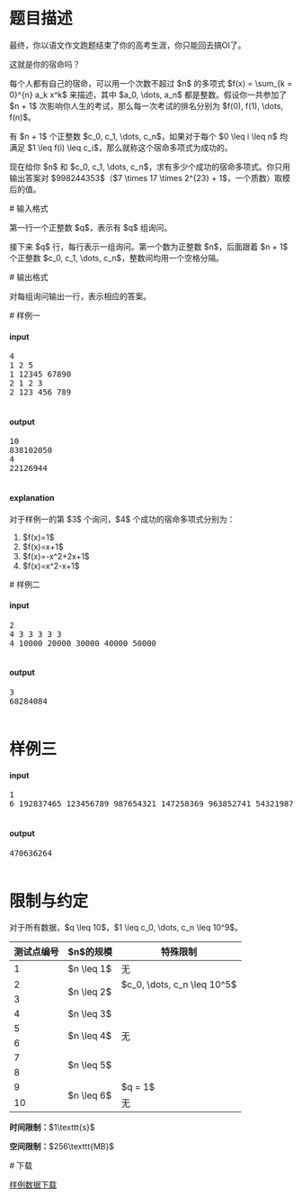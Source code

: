 # 题目描述

<p>最终，你以语文作文跑题结束了你的高考生涯，你只能回去搞OI了。</p>
<p>这就是你的宿命吗？</p>
<p>每个人都有自己的宿命，可以用一个次数不超过 $n$ 的多项式 $f(x) = \sum_{k = 0}^{n} a_k x^k$ 来描述，其中 $a_0, \dots, a_n$ 都是整数。假设你一共参加了 $n + 1$ 次影响你人生的考试，那么每一次考试的排名分别为 $f(0), f(1), \dots, f(n)$。</p>
<p>有 $n + 1$ 个正整数 $c_0, c_1, \dots, c_n$，如果对于每个 $0 \leq i \leq n$ 均满足 $1 \leq f(i) \leq c_i$，那么就称这个宿命多项式为成功的。</p>
<p>现在给你 $n$ 和 $c_0, c_1, \dots, c_n$，求有多少个成功的宿命多项式。你只用输出答案对 $998244353$（$7 \times 17 \times 2^{23} + 1$，一个质数）取模后的值。</p>
# 输入格式


<p>第一行一个正整数 $q$，表示有 $q$ 组询问。</p>
<p>接下来 $q$ 行，每行表示一组询问。第一个数为正整数 $n$，后面跟着 $n + 1$ 个正整数 $c_0, c_1, \dots, c_n$，整数间均用一个空格分隔。</p>
# 输出格式


<p>对每组询问输出一行，表示相应的答案。</p>
# 样例一


<h4>input</h4>
<pre>4
1 2 5
1 12345 67890
2 1 2 3
2 123 456 789

</pre>

<h4>output</h4>
<pre>10
838102050
4
22126944

</pre>

<h4>explanation</h4>
<p>对于样例一的第 $3$ 个询问，$4$ 个成功的宿命多项式分别为：</p>
<ol><li>$f(x)=1$</li>
<li>$f(x)=x+1$</li>
<li>$f(x)=-x^2+2x+1$</li>
<li>$f(x)=x^2-x+1$</li>
</ol># 样例二


<h4>input</h4>
<pre>2
4 3 3 3 3 3
4 10000 20000 30000 40000 50000

</pre>

<h4>output</h4>
<pre>3
68284084

</pre>

# 样例三


<h4>input</h4>
<pre>1
6 192837465 123456789 987654321 147258369 963852741 543219876 987651234

</pre>

<h4>output</h4>
<pre>470636264

</pre>

# 限制与约定


<p>对于所有数据，$q \leq 10$，$1 \leq c_0, \dots, c_n \leq 10^9$。</p>
<div class="table-responsive">
<table class="table table-bordered table-text-center table-vertical-middle"><thead><tr><th>测试点编号</th>
<th>$n$的规模</th>
<th>特殊限制</th>
</tr></thead><tbody><tr><td>1</td><td>$n \leq 1$</td><td>无</td></tr><tr><td>2</td><td rowspan="2">$n \leq 2$</td><td>$c_0, \dots, c_n \leq 10^5$</td></tr><tr><td>3</td><td rowspan="6">无</td></tr><tr><td>4</td><td>$n \leq 3$</td></tr><tr><td>5</td><td rowspan="2">$n \leq 4$</td></tr><tr><td>6</td></tr><tr><td>7</td><td rowspan="2">$n \leq 5$</td></tr><tr><td>8</td></tr><tr><td>9</td><td rowspan="2">$n \leq 6$</td><td>$q = 1$</td></tr><tr><td>10</td><td>无</td></tr></tbody></table></div>

<p><strong>时间限制：</strong>$1\texttt{s}$</p>
<p><strong>空间限制：</strong>$256\texttt{MB}$</p>
# 下载


<p><a href="/download.php?type=problem&amp;id=120">样例数据下载</a></p>
